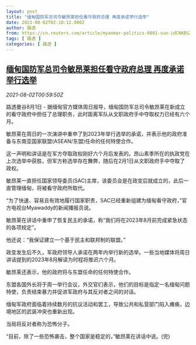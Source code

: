 ```yaml
---
layout: post
title: "缅甸国防军总司令敏昂莱担任看守政府总理 再度承诺举行选举"
date: 2021-08-02T02:10:12.000Z
author: 路透
from: https://cn.reuters.com/article/myanmar-politics-0801-sun-idCNKBS2F301N
tags: [ 路透 ]
categories: [ 路透 ]
---
```

<!--1627870212000-->
[缅甸国防军总司令敏昂莱担任看守政府总理 再度承诺举行选举](https://cn.reuters.com/article/myanmar-politics-0801-sun-idCNKBS2F301N)
------

<div>
<div><i>2021-08-02T00:59:50Z</i></div><p>路透曼谷8月1日 - 据缅甸官方媒体周日报导，缅甸国防军总司令敏昂莱在新成立的看守政府中担任了总理职务，此时距离军队从文职政府手中夺取权力已经有六个月。</p><p>敏昂莱在周日的一次演讲中重申了到2023年举行选举的承诺，并表示他的政府准备与东南亚国家联盟(ASEAN/东盟)任命的任何特使合作。</p><p>这一声明和讲话是在军方夺取政权刚好六个月后发表的。昂山素季所在的执政党在上次选举中获胜，但军方称选举存在舞弊，随后在2月1日从文职政府手中夺取了政权。</p><p>敏昂莱一直担任国家领导委员(SAC)主席，该委员会是在政变后就成立的，此后一直管理缅甸，将被看守政府所取代。</p><p>“为了快速、容易且有效地履行国家职责，SAC已经重新组建为缅甸看守政府，”官方电视台Myawaddy的新闻播报员说。</p><p>敏昂莱在讲话中重申了恢复民主的承诺，称“我们将在2023年8月前完成紧急状态的各项规定”。</p><p>他还说：“我保证建立一个基于民主和联邦制的联盟。”</p><p>政变发生后不久，军政府领导人承诺在两年内举行新的选举。一些当地媒体将周日讲话提到的2023年8月解读为时程将推迟六个月。</p><p>敏昂莱还表示，他的政府将与东盟任命的任何特使合作。</p><p>东盟各国外长将于周一举行会议，外交官们表示，他们的目标是指定一名缅甸问题特使，负责结束暴力并促进军政府与其反对者之间的对话。</p><p>缅甸军政府面临着持续数月的抗议活动和罢工，导致公共和私营部门陷入瘫痪，边境地区的武装冲突也重新出现。</p><p>当局将反对者称为恐怖分子。</p><p>“目前，除了一些恐怖袭击，整个国家是稳定的，”敏昂莱在讲话中说。(完)</p>
</div>
